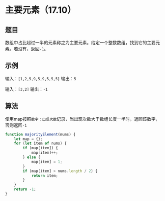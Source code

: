# 主要元素（17.10）

## 题目

数组中占比超过一半的元素称之为主要元素。给定一个整数数组，找到它的主要元素。若没有，返回`-1`。

## 示例 

输入：`[1,2,5,9,5,9,5,5,5]`
输出：`5`

输入：`[3,2]`
输出：`-1`

## 算法

使用map按照`数字：出现次数`记录，当出现次数大于数组长度一半时，返回该数字，否则返回`-1`

```js
function majorityElement(nums) {
	let map = {};
	for (let item of nums) {
		if (map[item]) {
			map[item]++;
		} else {
			map[item] = 1;
		}
		if (map[item] > nums.length / 2) {
			return item;
		}
	}
	return -1;
}
```